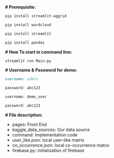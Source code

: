 **# Prerequisite:**

```bash
pip install streamlit-aggrid

pip install wordcloud

pip install streamlit

pip install pandas
```

**# How To start in command line:**

```python
streamlit run Main.py 
```

**# Username & Password for demo:**

```markdown
username: admin 

password: abc123

username: demo_user

password: abc123
```

**# File description:**

- pages: Front End
- kaggle_data_sources: Our data source
- command: Implementation code
- user_like.josn: local user-like matrix
- co_occurrence.json: local co-occurrence matrix
- firebase.py: initialization of firebase
